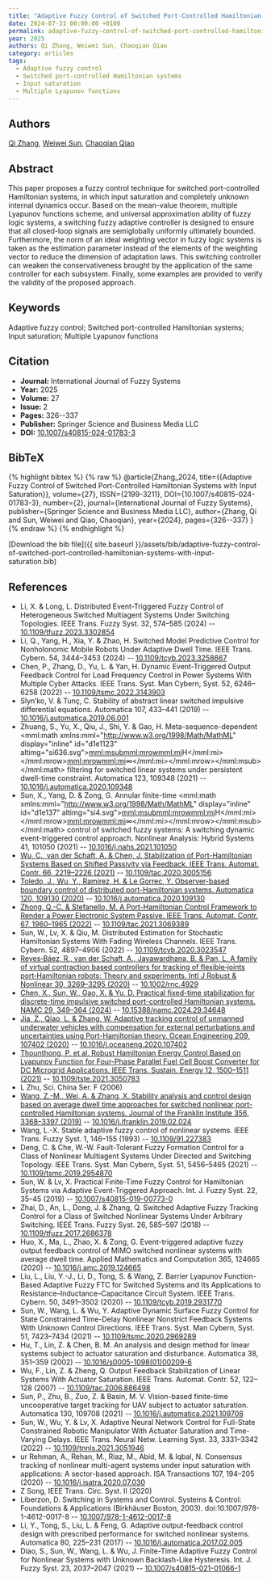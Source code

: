 ```yaml
---
title: "Adaptive Fuzzy Control of Switched Port-Controlled Hamiltonian Systems with Input Saturation"
date: 2024-07-31 00:00:00 +0100
permalink: adaptive-fuzzy-control-of-switched-port-controlled-hamiltonian-systems-with-input-saturation
year: 2025
authors: Qi Zhang, Weiwei Sun, Chaoqian Qiao
category: articles
tags:
  - Adaptive fuzzy control
  - Switched port-controlled Hamiltonian systems
  - Input saturation
  - Multiple Lyapunov functions
---
```

 
## Authors
[Qi Zhang](authors/qi-zhang), [Weiwei Sun](authors/weiwei-sun), [Chaoqian Qiao](authors/chaoqian-qiao)
 
## Abstract
This paper proposes a fuzzy control technique for switched port-controlled Hamiltonian systems, in which input saturation and completely unknown internal dynamics occur. Based on the mean-value theorem, multiple Lyapunov functions scheme, and universal approximation ability of fuzzy logic systems, a switching fuzzy adaptive controller is designed to ensure that all closed-loop signals are semiglobally uniformly ultimately bounded. Furthermore, the norm of an ideal weighting vector in fuzzy logic systems is taken as the estimation parameter instead of the elements of the weighting vector to reduce the dimension of adaptation laws. This switching controller can weaken the conservativeness brought by the application of the same controller for each subsystem. Finally, some examples are provided to verify the validity of the proposed approach.
 
## Keywords
Adaptive fuzzy control; Switched port-controlled Hamiltonian systems; Input saturation; Multiple Lyapunov functions
 
## Citation
- **Journal:** International Journal of Fuzzy Systems
- **Year:** 2025
- **Volume:** 27
- **Issue:** 2
- **Pages:** 326--337
- **Publisher:** Springer Science and Business Media LLC
- **DOI:** [10.1007/s40815-024-01783-3](https://doi.org/10.1007/s40815-024-01783-3)
 
## BibTeX
{% highlight bibtex %}
{% raw %}
@article{Zhang_2024,
  title={{Adaptive Fuzzy Control of Switched Port-Controlled Hamiltonian Systems with Input Saturation}},
  volume={27},
  ISSN={2199-3211},
  DOI={10.1007/s40815-024-01783-3},
  number={2},
  journal={International Journal of Fuzzy Systems},
  publisher={Springer Science and Business Media LLC},
  author={Zhang, Qi and Sun, Weiwei and Qiao, Chaoqian},
  year={2024},
  pages={326--337}
}
{% endraw %}
{% endhighlight %}
 
[Download the bib file]({{ site.baseurl }}/assets/bib/adaptive-fuzzy-control-of-switched-port-controlled-hamiltonian-systems-with-input-saturation.bib)
 
## References
- Li, X. & Long, L. Distributed Event-Triggered Fuzzy Control of Heterogeneous Switched Multiagent Systems Under Switching Topologies. IEEE Trans. Fuzzy Syst. 32, 574–585 (2024) -- [10.1109/tfuzz.2023.3302854](https://doi.org/10.1109/tfuzz.2023.3302854)
- Li, Q., Yang, H., Xia, Y. & Zhao, H. Switched Model Predictive Control for Nonholonomic Mobile Robots Under Adaptive Dwell Time. IEEE Trans. Cybern. 54, 3444–3453 (2024) -- [10.1109/tcyb.2023.3258667](https://doi.org/10.1109/tcyb.2023.3258667)
- Chen, P., Zhang, D., Yu, L. & Yan, H. Dynamic Event-Triggered Output Feedback Control for Load Frequency Control in Power Systems With Multiple Cyber Attacks. IEEE Trans. Syst. Man Cybern, Syst. 52, 6246–6258 (2022) -- [10.1109/tsmc.2022.3143903](https://doi.org/10.1109/tsmc.2022.3143903)
- Slyn’ko, V. & Tunç, C. Stability of abstract linear switched impulsive differential equations. Automatica 107, 433–441 (2019) -- [10.1016/j.automatica.2019.06.001](https://doi.org/10.1016/j.automatica.2019.06.001)
- Zhuang, S., Yu, X., Qiu, J., Shi, Y. & Gao, H. Meta-sequence-dependent <mml:math xmlns:mml="http://www.w3.org/1998/Math/MathML" display="inline" id="d1e1123" altimg="si636.svg"><mml:msub><mml:mrow><mml:mi>H</mml:mi></mml:mrow><mml:mrow><mml:mi>∞</mml:mi></mml:mrow></mml:msub></mml:math> filtering for switched linear systems under persistent dwell-time constraint. Automatica 123, 109348 (2021) -- [10.1016/j.automatica.2020.109348](https://doi.org/10.1016/j.automatica.2020.109348)
- Sun, X., Yang, D. & Zong, G. Annular finite-time <mml:math xmlns:mml="http://www.w3.org/1998/Math/MathML" display="inline" id="d1e137" altimg="si4.svg"><mml:msub><mml:mrow><mml:mi>H</mml:mi></mml:mrow><mml:mrow><mml:mi>∞</mml:mi></mml:mrow></mml:msub></mml:math> control of switched fuzzy systems: A switching dynamic event-triggered control approach. Nonlinear Analysis: Hybrid Systems 41, 101050 (2021) -- [10.1016/j.nahs.2021.101050](https://doi.org/10.1016/j.nahs.2021.101050)
- [Wu, C., van der Schaft, A. & Chen, J. Stabilization of Port-Hamiltonian Systems Based on Shifted Passivity via Feedback. IEEE Trans. Automat. Contr. 66, 2219–2226 (2021)](stabilization-of-port-hamiltonian-systems-based-on-shifted-passivity-via-feedback) -- [10.1109/tac.2020.3005156](https://doi.org/10.1109/tac.2020.3005156)
- [Toledo, J., Wu, Y., Ramírez, H. & Le Gorrec, Y. Observer-based boundary control of distributed port-Hamiltonian systems. Automatica 120, 109130 (2020)](observer-based-boundary-control-of-distributed-port-hamiltonian-systems) -- [10.1016/j.automatica.2020.109130](https://doi.org/10.1016/j.automatica.2020.109130)
- [Zhong, Q.-C. & Stefanello, M. A Port-Hamiltonian Control Framework to Render a Power Electronic System Passive. IEEE Trans. Automat. Contr. 67, 1960–1965 (2022)](a-port-hamiltonian-control-framework-to-render-a-power-electronic-system-passive) -- [10.1109/tac.2021.3069389](https://doi.org/10.1109/tac.2021.3069389)
- Sun, W., Lv, X. & Qiu, M. Distributed Estimation for Stochastic Hamiltonian Systems With Fading Wireless Channels. IEEE Trans. Cybern. 52, 4897–4906 (2022) -- [10.1109/tcyb.2020.3023547](https://doi.org/10.1109/tcyb.2020.3023547)
- [Reyes‐Báez, R., van der Schaft, A., Jayawardhana, B. & Pan, L. A family of virtual contraction based controllers for tracking of flexible‐joints port‐Hamiltonian robots: Theory and experiments. Intl J Robust &amp; Nonlinear 30, 3269–3295 (2020)](a-family-of-virtual-contraction-based-controllers-for-tracking-of-flexible-joints-port-hamiltonian-robots-theory-and-experiments) -- [10.1002/rnc.4929](https://doi.org/10.1002/rnc.4929)
- [Chen, X., Sun, W., Gao, X. & Yu, D. Practical fixed-time stabilization for discrete-time impulsive switched port-controlled Hamiltonian systems. NAMC 29, 349–364 (2024)](practical-fixed-time-stabilization-for-discrete-time-impulsive-switched-port-controlled-hamiltonian-systems) -- [10.15388/namc.2024.29.34648](https://doi.org/10.15388/namc.2024.29.34648)
- [Jia, Z., Qiao, L. & Zhang, W. Adaptive tracking control of unmanned underwater vehicles with compensation for external perturbations and uncertainties using Port-Hamiltonian theory. Ocean Engineering 209, 107402 (2020)](adaptive-tracking-control-of-unmanned-underwater-vehicles-with-compensation-for-external-perturbations-and-uncertainties-using-port-hamiltonian-theory) -- [10.1016/j.oceaneng.2020.107402](https://doi.org/10.1016/j.oceaneng.2020.107402)
- [Thounthong, P. et al. Robust Hamiltonian Energy Control Based on Lyapunov Function for Four-Phase Parallel Fuel Cell Boost Converter for DC Microgrid Applications. IEEE Trans. Sustain. Energy 12, 1500–1511 (2021)](robust-hamiltonian-energy-control-based-on-lyapunov-function-for-four-phase-parallel-fuel-cell-boost-converter-for-dc-microgrid-applications) -- [10.1109/tste.2021.3050783](https://doi.org/10.1109/tste.2021.3050783)
- L Zhu, Sci. China Ser. F (2006)
- [Wang, Z.-M., Wei, A. & Zhang, X. Stability analysis and control design based on average dwell time approaches for switched nonlinear port-controlled Hamiltonian systems. Journal of the Franklin Institute 356, 3368–3397 (2019)](stability-analysis-and-control-design-based-on-average-dwell-time-approaches-for-switched-nonlinear-port-controlled-hamiltonian-systems) -- [10.1016/j.jfranklin.2019.02.024](https://doi.org/10.1016/j.jfranklin.2019.02.024)
- Wang, L.-X. Stable adaptive fuzzy control of nonlinear systems. IEEE Trans. Fuzzy Syst. 1, 146–155 (1993) -- [10.1109/91.227383](https://doi.org/10.1109/91.227383)
- Deng, C. & Che, W.-W. Fault-Tolerant Fuzzy Formation Control for a Class of Nonlinear Multiagent Systems Under Directed and Switching Topology. IEEE Trans. Syst. Man Cybern, Syst. 51, 5456–5465 (2021) -- [10.1109/tsmc.2019.2954870](https://doi.org/10.1109/tsmc.2019.2954870)
- Sun, W. & Lv, X. Practical Finite-Time Fuzzy Control for Hamiltonian Systems via Adaptive Event-Triggered Approach. Int. J. Fuzzy Syst. 22, 35–45 (2019) -- [10.1007/s40815-019-00773-0](https://doi.org/10.1007/s40815-019-00773-0)
- Zhai, D., An, L., Dong, J. & Zhang, Q. Switched Adaptive Fuzzy Tracking Control for a Class of Switched Nonlinear Systems Under Arbitrary Switching. IEEE Trans. Fuzzy Syst. 26, 585–597 (2018) -- [10.1109/tfuzz.2017.2686378](https://doi.org/10.1109/tfuzz.2017.2686378)
- Huo, X., Ma, L., Zhao, X. & Zong, G. Event-triggered adaptive fuzzy output feedback control of MIMO switched nonlinear systems with average dwell time. Applied Mathematics and Computation 365, 124665 (2020) -- [10.1016/j.amc.2019.124665](https://doi.org/10.1016/j.amc.2019.124665)
- Liu, L., Liu, Y.-J., Li, D., Tong, S. & Wang, Z. Barrier Lyapunov Function-Based Adaptive Fuzzy FTC for Switched Systems and Its Applications to Resistance–Inductance–Capacitance Circuit System. IEEE Trans. Cybern. 50, 3491–3502 (2020) -- [10.1109/tcyb.2019.2931770](https://doi.org/10.1109/tcyb.2019.2931770)
- Sun, W., Wang, L. & Wu, Y. Adaptive Dynamic Surface Fuzzy Control for State Constrained Time-Delay Nonlinear Nonstrict Feedback Systems With Unknown Control Directions. IEEE Trans. Syst. Man Cybern, Syst. 51, 7423–7434 (2021) -- [10.1109/tsmc.2020.2969289](https://doi.org/10.1109/tsmc.2020.2969289)
- Hu, T., Lin, Z. & Chen, B. M. An analysis and design method for linear systems subject to actuator saturation and disturbance. Automatica 38, 351–359 (2002) -- [10.1016/s0005-1098(01)00209-6](https://doi.org/10.1016/s0005-1098(01)00209-6)
- Wu, F., Lin, Z. & Zheng, Q. Output Feedback Stabilization of Linear Systems With Actuator Saturation. IEEE Trans. Automat. Contr. 52, 122–128 (2007) -- [10.1109/tac.2006.886498](https://doi.org/10.1109/tac.2006.886498)
- Sun, P., Zhu, B., Zuo, Z. & Basin, M. V. Vision-based finite-time uncooperative target tracking for UAV subject to actuator saturation. Automatica 130, 109708 (2021) -- [10.1016/j.automatica.2021.109708](https://doi.org/10.1016/j.automatica.2021.109708)
- Sun, W., Wu, Y. & Lv, X. Adaptive Neural Network Control for Full-State Constrained Robotic Manipulator With Actuator Saturation and Time-Varying Delays. IEEE Trans. Neural Netw. Learning Syst. 33, 3331–3342 (2022) -- [10.1109/tnnls.2021.3051946](https://doi.org/10.1109/tnnls.2021.3051946)
- ur Rehman, A., Rehan, M., Riaz, M., Abid, M. & Iqbal, N. Consensus tracking of nonlinear multi-agent systems under input saturation with applications: A sector-based approach. ISA Transactions 107, 194–205 (2020) -- [10.1016/j.isatra.2020.07.030](https://doi.org/10.1016/j.isatra.2020.07.030)
- Z Song, IEEE Trans. Circ. Syst. II (2020)
- Liberzon, D. Switching in Systems and Control. Systems &amp; Control: Foundations &amp; Applications (Birkhäuser Boston, 2003). doi:10.1007/978-1-4612-0017-8 -- [10.1007/978-1-4612-0017-8](https://doi.org/10.1007/978-1-4612-0017-8)
- Li, Y., Tong, S., Liu, L. & Feng, G. Adaptive output-feedback control design with prescribed performance for switched nonlinear systems. Automatica 80, 225–231 (2017) -- [10.1016/j.automatica.2017.02.005](https://doi.org/10.1016/j.automatica.2017.02.005)
- Diao, S., Sun, W., Wang, L. & Wu, J. Finite-Time Adaptive Fuzzy Control for Nonlinear Systems with Unknown Backlash-Like Hysteresis. Int. J. Fuzzy Syst. 23, 2037–2047 (2021) -- [10.1007/s40815-021-01066-1](https://doi.org/10.1007/s40815-021-01066-1)

